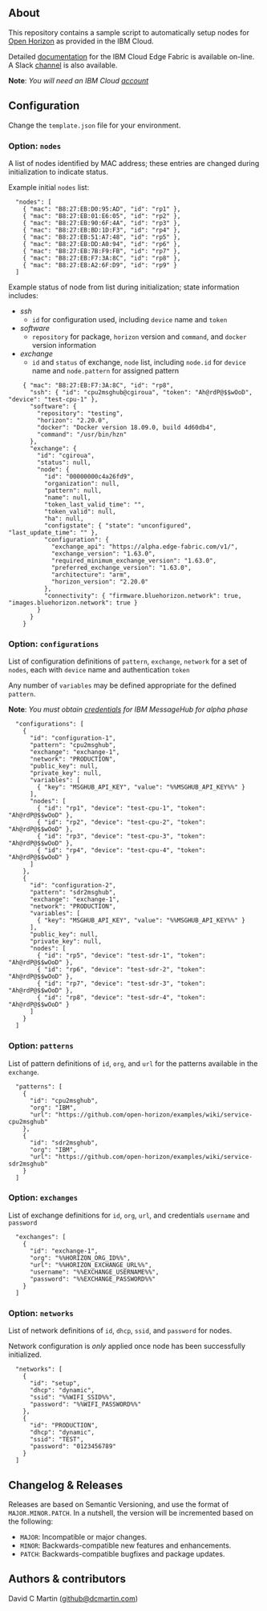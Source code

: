 ## About

This repository contains a sample script to automatically setup nodes for [Open Horizon][open-horizon] as provided in the IBM Cloud.

Detailed [documentation][edge-fabric] for the IBM Cloud Edge Fabric is available on-line.  A Slack [channel][edge-slack] is also available.

**Note**: _You will need an IBM Cloud [account][ibm-registration]_

## Configuration

Change the `template.json` file for your environment.

### Option: `nodes`

A list of nodes identified by MAC address; these entries are changed during initialization to indicate status.

Example initial `nodes` list:

```
  "nodes": [
    { "mac": "B8:27:EB:D0:95:AD", "id": "rp1" },
    { "mac": "B8:27:EB:01:E6:05", "id": "rp2" },
    { "mac": "B8:27:EB:90:6F:4A", "id": "rp3" },
    { "mac": "B8:27:EB:BD:1D:F3", "id": "rp4" },
    { "mac": "B8:27:EB:51:A7:48", "id": "rp5" },
    { "mac": "B8:27:EB:DD:A0:94", "id": "rp6" },
    { "mac": "B8:27:EB:7B:F9:FB", "id": "rp7" },
    { "mac": "B8:27:EB:F7:3A:8C", "id": "rp8" },
    { "mac": "B8:27:EB:A2:6F:D9", "id": "rp9" }
  ] 
```

Example status of node from list during initialization; state information includes:

+ *ssh* 
  - `id` for configuration used, including `device` name and `token`
+ *software* 
  - `repository` for package, `horizon` version and `command`, and `docker` version information
+ *exchange* 
  - `id` and `status` of exchange, `node` list, including `node.id` for `device` name and `node.pattern` for assigned pattern

```
    { "mac": "B8:27:EB:F7:3A:8C", "id": "rp8",
      "ssh": { "id": "cpu2msghub@cgiroua", "token": "Ah@rdP@$$wOoD", "device": "test-cpu-1" },
      "software": {
        "repository": "testing",
        "horizon": "2.20.0",
        "docker": "Docker version 18.09.0, build 4d60db4",
        "command": "/usr/bin/hzn"
      },
      "exchange": {
        "id": "cgiroua",
        "status": null,
        "node": {
          "id": "00000000c4a26fd9",
          "organization": null,
          "pattern": null,
          "name": null,
          "token_last_valid_time": "",
          "token_valid": null,
          "ha": null,
          "configstate": { "state": "unconfigured", "last_update_time": "" },
          "configuration": {
            "exchange_api": "https://alpha.edge-fabric.com/v1/",
            "exchange_version": "1.63.0",
            "required_minimum_exchange_version": "1.63.0",
            "preferred_exchange_version": "1.63.0",
            "architecture": "arm",
            "horizon_version": "2.20.0"
          },
          "connectivity": { "firmware.bluehorizon.network": true, "images.bluehorizon.network": true }
        }
      }
    }
```

### Option: `configurations`

List of configuration definitions of `pattern`, `exchange`, `network` for a set of `nodes`, each with `device` name and authentication `token`

Any number of `variables` may be defined appropriate for the defined `pattern`.

**Note**: _You must obtain [credentials][kafka-creds] for IBM MessageHub for alpha phase_

```
  "configurations": [
    { 
      "id": "configuration-1",
      "pattern": "cpu2msghub",
      "exchange": "exchange-1",
      "network": "PRODUCTION",
      "public_key": null,
      "private_key": null,
      "variables": [
        { "key": "MSGHUB_API_KEY", "value": "%%MSGHUB_API_KEY%%" }
      ],
      "nodes": [
        { "id": "rp1", "device": "test-cpu-1", "token": "Ah@rdP@$$wOoD" },
        { "id": "rp2", "device": "test-cpu-2", "token": "Ah@rdP@$$wOoD" },
        { "id": "rp3", "device": "test-cpu-3", "token": "Ah@rdP@$$wOoD" },
        { "id": "rp4", "device": "test-cpu-4", "token": "Ah@rdP@$$wOoD" }
      ] 
    },
    {
      "id": "configuration-2",
      "pattern": "sdr2msghub",
      "exchange": "exchange-1",
      "network": "PRODUCTION",
      "variables": [
        { "key": "MSGHUB_API_KEY", "value": "%%MSGHUB_API_KEY%%" }
      ],
      "public_key": null,
      "private_key": null,
      "nodes": [ 
        { "id": "rp5", "device": "test-sdr-1", "token": "Ah@rdP@$$wOoD" },
        { "id": "rp6", "device": "test-sdr-2", "token": "Ah@rdP@$$wOoD" },
        { "id": "rp7", "device": "test-sdr-3", "token": "Ah@rdP@$$wOoD" },
        { "id": "rp8", "device": "test-sdr-4", "token": "Ah@rdP@$$wOoD" }
      ]
    }
  ]
```

### Option: `patterns`

List of pattern definitions of `id`, `org`, and `url` for the patterns available in the `exchange`.

```
  "patterns": [
    {
      "id": "cpu2msghub",
      "org": "IBM",
      "url": "https://github.com/open-horizon/examples/wiki/service-cpu2msghub"
    },
    {
      "id": "sdr2msghub",
      "org": "IBM",
      "url": "https://github.com/open-horizon/examples/wiki/service-sdr2msghub"
    }
  ]
```

### Option: `exchanges`

List of exchange definitions for `id`, `org`, `url`, and credentials `username` and `password`

```
  "exchanges": [
    {
      "id": "exchange-1",
      "org": "%%HORIZON_ORG_ID%%",
      "url": "%%HORIZON_EXCHANGE_URL%%",
      "username": "%%EXCHANGE_USERNAME%%",
      "password": "%%EXCHANGE_PASSWORD%%"
    }
  ]
```

### Option: `networks`

List of network definitions of `id`, `dhcp`, `ssid`, and `password` for nodes.

Network configuration is _only_ applied once node has been successfully initialized.

```
  "networks": [
    {
      "id": "setup",
      "dhcp": "dynamic",
      "ssid": "%%WIFI_SSID%%",
      "password": "%%WIFI_PASSWORD%%"
    },
    {
      "id": "PRODUCTION",
      "dhcp": "dynamic",
      "ssid": "TEST",
      "password": "0123456789"
    }
  ]
```

## Changelog & Releases

Releases are based on Semantic Versioning, and use the format
of ``MAJOR.MINOR.PATCH``. In a nutshell, the version will be incremented
based on the following:

- ``MAJOR``: Incompatible or major changes.
- ``MINOR``: Backwards-compatible new features and enhancements.
- ``PATCH``: Backwards-compatible bugfixes and package updates.

## Authors & contributors

David C Martin (github@dcmartin.com)

[commits]: https://github.com/dcmartin/open-horizon/setup/commits/master
[contributors]: https://github.com/dcmartin/open-horizon/setup/graphs/contributors
[releases]: https://github.com/dcmartin/open-horizon/setup/releases

[dcmartin]: https://github.com/dcmartin
[issue]: https://github.com/dcmartin/open-horizon/setup/issues
[keepchangelog]: http://keepachangelog.com/en/1.0.0/
[repository]: https://github.com/dcmartin/hassio-addons
[watson-nlu]: https://console.bluemix.net/catalog/services/natural-language-understanding
[watson-stt]: https://console.bluemix.net/catalog/services/speech-to-text
[edge-slack]: https://ibm-appsci.slack.com/messages/edge-fabric-users/
[ibm-registration]: https://console.bluemix.net/registration/
[kafka-creds]: https://console.bluemix.net/services/messagehub/b5f8df99-d3f6-47b8-b1dc-12806d63ae61/?paneId=credentials&new=true&env_id=ibm:yp:us-south&org=51aea963-6924-4a71-81d5-5f8c313328bd&space=f965a097-fcb8-4768-953e-5e86ea2d66b4
[open-horizon]: https://github.com/open-horizon
[cpu-pattern]: https://github.com/open-horizon/examples/tree/master/edge/msghub/cpu2msghub
[edge-fabric]: https://console.test.cloud.ibm.com/docs/services/edge-fabric/getting-started.html
[edge-install]: https://console.test.cloud.ibm.com/docs/services/edge-fabric/adding-devices.html
[macos-install]: https://github.com/open-horizon/anax/releases
[hzn-setup]: https://raw.githubusercontent.com/dcmartin/hassio-addons/master/horizon/hzn-setup.sh
